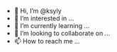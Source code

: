 - 👋 Hi, I’m @ksyly
- 👀 I’m interested in ...
- 🌱 I’m currently learning ...
- 💞️ I’m looking to collaborate on ...
- 📫 How to reach me ...

<!---
ksyly/ksyly is a ✨ special ✨ repository because its `README.md` (this file) appears on your GitHub profile.
You can click the Preview link to take a look at your changes.
--->
